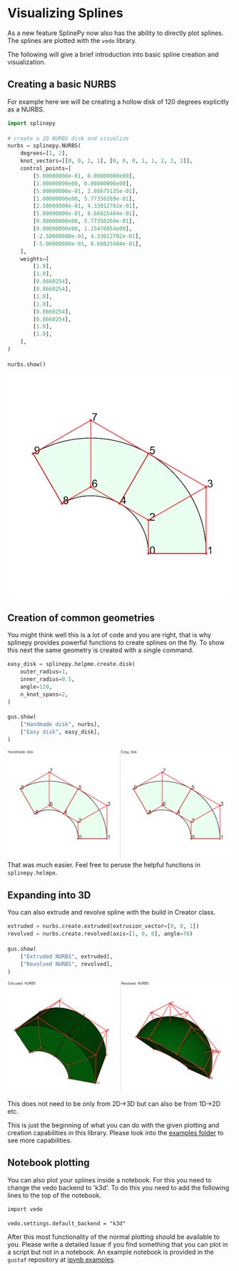 # Visualizing Splines
As a new feature SplinePy now also has the ability to directly plot splines. The splines are plotted with the `vedo` library.

The following will give a brief introduction into basic spline creation and visualization.

## Creating a basic NURBS
For example here we will be creating a hollow disk of 120 degrees explicitly as a
NURBS.
```python
import splinepy

# create a 2D NURBS disk and visualize
nurbs = splinepy.NURBS(
    degrees=[1, 2],
    knot_vectors=[[0, 0, 1, 1], [0, 0, 0, 1, 1, 2, 2, 2]],
    control_points=[
        [5.00000000e-01, 0.00000000e00],
        [1.00000000e00, 0.00000000e00],
        [5.00000000e-01, 2.88675135e-01],
        [1.00000000e00, 5.77350269e-01],
        [2.50000000e-01, 4.33012702e-01],
        [5.00000000e-01, 8.66025404e-01],
        [0.00000000e00, 5.77350269e-01],
        [0.00000000e00, 1.15470054e00],
        [-2.50000000e-01, 4.33012702e-01],
        [-5.00000000e-01, 8.66025404e-01],
    ],
    weights=[
        [1.0],
        [1.0],
        [0.8660254],
        [0.8660254],
        [1.0],
        [1.0],
        [0.8660254],
        [0.8660254],
        [1.0],
        [1.0],
    ],
)

nurbs.show()
```
![NURBS](../source/_static/nurbs.png)

## Creation of common geometries

You might think well this is a lot of code and you are right, that is
why splinepy provides powerful functions to create splines on the fly. To show
this next the same geometry is created with a single command.
```python
easy_disk = splinepy.helpme.create.disk(
    outer_radius=1,
    inner_radius=0.5,
    angle=120,
    n_knot_spans=2,
)

gus.show(
    ["Handmade disk", nurbs],
    ["Easy disk", easy_disk],
)
```
![Disk creation](../source/_static/compare_disks.png)
That was much easier. Feel free to peruse the helpful functions in `splinepy.helmpe`.

## Expanding into 3D
You can also extrude and revolve spline with the build in Creator class.

```python
extruded = nurbs.create.extruded(extrusion_vector=[0, 0, 1])
revolved = nurbs.create.revolved(axis=[1, 0, 0], angle=70)

gus.show(
    ["Extruded NURBS", extruded],
    ["Revolved NURBS", revolved],
)
```
![Extruded and revolved nurbs](../source/_static/extrude_revolve.png)

This does not need to be only from 2D->3D but can also be from 1D->2D etc.

This is just the beginning of what you can do with the given plotting and creation capabilities in this library. Please look into the [examples folder](https://github.com/tataratat/splinepy/tree/main/examples) to see more capabilities.


## Notebook plotting

You can also plot your splines inside a notebook. For this you need to change the vedo backend to 'k3d'. To do this you need to add the following lines to the top of the notebook.

```
import vedo

vedo.settings.default_backend = "k3d"
```

After this most functionality of the normal plotting should be available to you. Please write a detailed Issue if you find something that you can plot in a script but not in a notebook. An example notebook is provided in the `gustaf` repository at [ipynb examples](https://github.com/tataratat/gustaf/tree/main/examples/ipynb).
